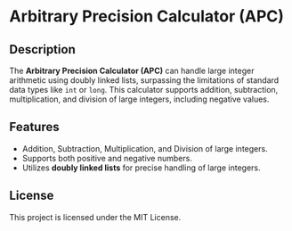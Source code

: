 # Arbitrary Precision Calculator (APC)

## Description

The **Arbitrary Precision Calculator (APC)** can handle large integer arithmetic using doubly linked lists, surpassing the limitations of standard data types like `int` or `long`. This calculator supports addition, subtraction, multiplication, and division of large integers, including negative values.

## Features

- Addition, Subtraction, Multiplication, and Division of large integers.
- Supports both positive and negative numbers.
- Utilizes **doubly linked lists** for precise handling of large integers.

## License
This project is licensed under the MIT License.



